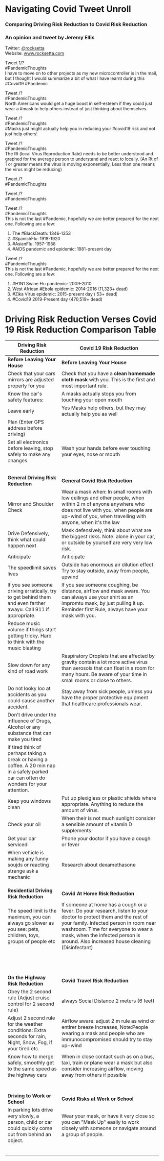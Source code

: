 # Navigating Covid Tweet Unroll

### Comparing  Driving Risk Reduction to Covid Risk Reduction
### An opinion and tweet by Jeremy Ellis 

Twitter: <a href="https://twitter.com/rocksetta">@rocksetta</a>  
Website: <a href="https://www.rocksetta.com/">www.rocksetta.com</a>  




Tweet 1/?  
#PandemicThoughts  
I have to move on to other projects as my new microcontroller is in the mail, but I thought I would summarize a bit of what I have learnt during this #Covid19 #Pandemic




Tweet /?   
#PandemicThoughts  
North Americans would get a huge boost in self-esteem if they could just wear a #mask to help others instead of just thinking about themselves.





Tweet /?   
#PandemicThoughts  
#Masks just might actually help you in reducing your #covid19 risk and not just help others!





Tweet /?   
#PandemicThoughts  
The Rt (local Virus Reproduction Rate) needs to be better understood and graphed for the average person to understand and react to locally. 
(An Rt of 1 or greater means the virus is moving exponentially, Less than one means the virus might be reducing)




Tweet /?   
#PandemicThoughts  






Tweet /?   
#PandemicThoughts  







Tweet /?   
#PandemicThoughts  
This is not the last #Pandemic, hopefully we are better prepared for the next one. Following are a few:

1. The #BlackDeath: 1346-1353
1. #SpanishFlu: 1918-1920
1. #AsianFlu: 1957-1958  
1. #AIDS pandemic and epidemic: 1981-present day

 



Tweet /?   
#PandemicThoughts  
This is not the last #Pandemic, hopefully we are better prepared for the next one. Following are a few:

1. #H1N1 Swine Flu pandemic: 2009-2010
1. West African #Ebola epidemic: 2014-2016 (11,323+ dead)
1. #Zika Virus epidemic: 2015-present day (	53+ dead)
1. #Covid19 2019-Present day (470,519+ dead)








# Driving Risk Reduction Verses Covid 19 Risk Reduction Comparison Table


| Driving Risk Reduction | Covid 19 Risk Reduction |
| ------ | ------ |
| **Before Leaving Your House**      |        **Before Leaving Your House**  |
| Check that your cars mirrors are adjusted properly for you     |     Check that you have a **clean homemade cloth mask** with you. This is the first and most important rule. |
| Know the car's safety features:             |    A masks actually stops you from touching your open mouth          |
| Leave early           |    Yes Masks help others, but they may actually help you as well          |
| Plan (Enter GPS address before driving)            |             |
| Set all electronics before leaving, stop safely to make any changes            |    Wash your hands before ever touching your eyes, nose or mouth           |
|             |              |
|             |              |
|             |              |
|             |              |
|             |              |
| **General Driving Risk Reduction**    |    **General Covid Risk Reduction**  |
|  Mirror and Shoulder Check           |    Wear a mask when:  In small rooms with low ceilings and other people, when within 2 m of anyone anywhere who does not live with you, when people are up-wind of you, when travelling with anyone, when it's the law             |
|  Drive Defensively, think what could happen next           |  Mask defensively, think about what are the biggest risks. Note: alone in your car, or outside by yourself are very very low risk.            |
|   Anticipate          |        Anticipate            |
|  The speedlimit saves lives           |  Outside has enormous air dilution effect. Try to stay outside, away from people, upwind            |
|  If you see someone driving erratically, try to get behind them and even farther awayu. Call 911 if appropriate.           |  If you see someone coughing, be distance, airflow and mask aware. You can always use your shirt as an impromtu mask, by just pulling it up. Reminder first Rule, always have your mask with you.            |
|   Reduce music volume if things start getting tricky. Hard to think with the music blasting          |              |
|  Slow down for any kind of road work           |     Respiratory Droplets that are affected by gravity contain a lot more active virus than aerosols that can float in a room for many hours. Be aware of your time in small rooms or close to others.         |
|  Do not looky loo at accidents as you could cause another accident.            |    Stay away from sick people, unless you have the proper protective equipment that healthcare professionals wear.          |
| Don't drive under the influence of Drugs, Alcohol or any substance that can make you tired            |              |
|  If tired think of perhaps taking a break or having a coffee. A 20 min nap in a safely parked car can often do wonders for your attention.          |              |
|   Keep you windows clean          |   Put up plexiglass or plastic shields where appropriate. Anything to reduce the amount of virus.           |
|   Check your oil          |    When their is not much sunlight consider a sensible amount of vitamin D supplements          |
|   Get your car serviced          |    Phone your doctor if you have a cough or fever          |
|   When vehicle is making any funny soujds or reacting strange ask a mechanic          |   Research about dexamethasone           |
|             |              |
|             |              |
|             |              |
| **Residential Driving Risk Reduction**    |    **Covid At Home Risk Reduction**  |
|  The speed limit is the maximum, you can always go slower as you see: pets, children, toys, groups of people etc           |   If someone at home has a cough or a fever: Do your research, listen to your doctor to protect them and the rest of your family. Infected person in room near washroom. Time for everyone to wear a mask, when the infected person is around. Also increased house cleaning (Disinfectant)            |
|             |              |
|             |              |
|             |              |
|             |              |
|             |              |
|             |              |
|             |              |
|             |              |
|             |              |
|             |              |
|             |              |
|             |              |
| **On the Highway Risk Reduction**   |    **Covid Travel Risk Reduction**  |
|  Obey the 2 second rule (Adjust cruise control for 2 second rule)           |    always Social Distance 2 meters (6 feet)          |
| Adjust 2 second rule for the weather conditions: Extra seconds for rain, Night, Snow, Fog, if your tired etc.            |     Airflow aware: adjust 2 m rule as wind or entirer breeze increases, Note:People wearing a mask and people who are immunocompromised should try to stay up-wind         |
| Know how to merge safely, smoothly get to the same speed as the highway cars            |     When in close contact such as on a bus, taxi, train or plane wear a mask but also consider increasing airflow, moving away from others if possible         |
|             |              |
|             |              |
|             |              |
|             |              |
|             |              |
|             |              |
|             |              |
| **Driving to Work or School**   |    **Covid Risks at Work or School**  |
|  In parking lots drive very slowly, a person, child or car could quickly come out from behind an object.            |   Wear your mask, or have it very close so you can "Mask Up" easily to work closely with someone or navigate around a group of people.           | 
|             |              |
|             |              |
|             |              |
|             |              |
|             |              |
|             |              |


